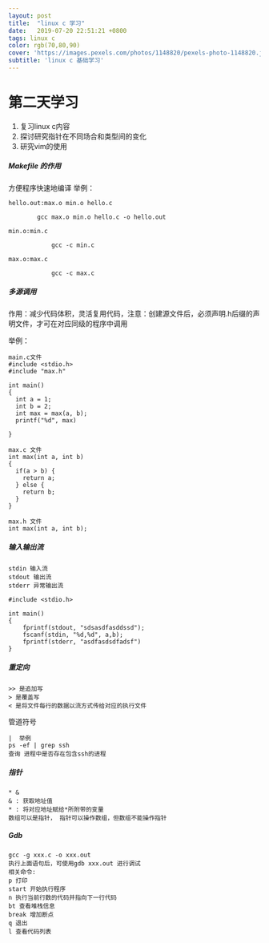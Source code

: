 ```yaml
---
layout: post
title:  "linux c 学习"
date:   2019-07-20 22:51:21 +0800
tags: linux c
color: rgb(70,80,90)
cover: 'https://images.pexels.com/photos/1148820/pexels-photo-1148820.jpeg?auto=compress&cs=tinysrgb&dpr=3&h=750&w=1260'
subtitle: 'linux c 基础学习'
---
```

# 第二天学习

1. 复习linux c内容
2. 探讨研究指针在不同场合和类型间的变化
3. 研究vim的使用



##### Makefile 的作用

方便程序快速地编译 举例：

```
hello.out:max.o min.o hello.c

   		gcc max.o min.o hello.c -o hello.out

min.o:min.c

			gcc -c min.c

max.o:max.c

			gcc -c max.c
```

#### 

##### 多源调用

作用：减少代码体积，灵活复用代码，注意：创建源文件后，必须声明.h后缀的声明文件，才可在对应同级的程序中调用

举例：

```
main.c文件
#include <stdio.h>
#include "max.h"

int main()
{
  int a = 1;
  int b = 2;
  int max = max(a, b);
  printf("%d", max)

}

max.c 文件
int max(int a, int b) 
{
  if(a > b) {
    return a;
  } else {
    return b;
  }
}

max.h 文件
int max(int a, int b);
```



##### 输入输出流

```
stdin 输入流
stdout 输出流
stderr 异常输出流
```

```
#include <stdio.h>

int main()
{
	fprintf(stdout, "sdsasdfasddssd");
	fscanf(stdin, "%d,%d", a,b);
	fprintf(stderr, "asdfasdsdfadsf")
}
```

##### 重定向

```
>> 是追加写
> 是覆盖写
< 是将文件每行的数据以流方式传给对应的执行文件
```

管道符号

```
|  举例
ps -ef | grep ssh
查询 进程中是否存在包含ssh的进程
```

##### 指针

```
* &   
& : 获取地址值
* : 将对应地址赋给*所附带的变量
数组可以是指针， 指针可以操作数组，但数组不能操作指针
```

##### Gdb

````
gcc -g xxx.c -o xxx.out
执行上面语句后，可使用gdb xxx.out 进行调试
相关命令:
p 打印
start 开始执行程序
n 执行当前行数的代码并指向下一行代码
bt 查看堆栈信息
break 增加断点
q 退出
l 查看代码列表
````

